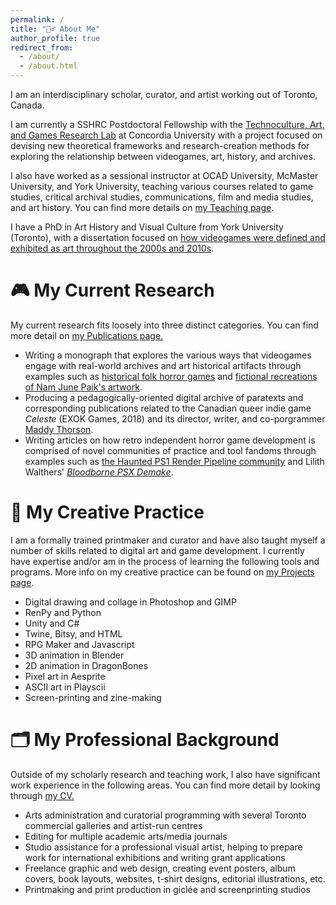 ```yaml
---
permalink: /
title: "👱‍♂️ About Me"
author_profile: true
redirect_from: 
  - /about/
  - /about.html
---
```


I am an interdisciplinary scholar, curator, and artist working out of Toronto, Canada. 

I am currently a SSHRC Postdoctoral Fellowship with the [Technoculture, Art, and Games Research Lab](https://tag.hexagram.ca/) at Concordia University with a project focused on devising new theoretical frameworks and research-creation methods for exploring the relationship between videogames, art, history, and archives. 

I also have worked as a sessional instructor at OCAD University, McMaster University, and York University, teaching various courses related to game studies, critical archival studies, communications, film and media studies, and art history. You can find more details on [my Teaching page](https://arbailey2297.github.io/teaching/).

I have a PhD in Art History and Visual Culture from York University (Toronto), with a dissertation focused on [how videogames were defined and exhibited as art throughout the 2000s and 2010s](https://yorkspace.library.yorku.ca/server/api/core/bitstreams/79982f61-383e-4dd8-b02f-02d349f093c3/content). 

🎮 My Current Research
======
My current research fits loosely into three distinct categories. You can find more detail on [my Publications page.](https://arbailey2297.github.io/publications/)
* Writing a monograph that explores the various ways that videogames engage with real-world archives and art historical artifacts through examples such as [historical folk horror games](https://arbailey2297.github.io/publication/devious-archive) and [fictional recreations of Nam June Paik's artwork](https://arbailey2297.github.io/publication/half-light-histories).
* Producing a pedagogically-oriented digital archive of paratexts and corresponding publications related to the Canadian queer indie game <i>Celeste</i> (EXOK Games, 2018) and its director, writer, and co-porgrammer [Maddy Thorson](https://en.wikipedia.org/wiki/Maddy_Thorson).
* Writing articles on how retro independent horror game development is comprised of novel communities of practice and tool fandoms through examples such as [the Haunted PS1 Render Pipeline community](https://arbailey2297.github.io/publication/ghastly-graphics) and Lilith Walthers' [<i>Bloodborne PSX Demake</i>](https://arbailey2297.github.io/publication/bloodborne-psx).


🎨 My Creative Practice
======
I am a formally trained printmaker and curator and have also taught myself a number of skills related to digital art and game development. I currently have expertise and/or am in the process of learning the following tools and programs. More info on my creative practice can be found on [my Projects page](https://arbailey2297.github.io/projects/).
* Digital drawing and collage in Photoshop and GIMP
* RenPy and Python
* Unity and C#
* Twine, Bitsy, and HTML
* RPG Maker and Javascript
* 3D animation in Blender
* 2D animation in DragonBones
* Pixel art in Aesprite
* ASCII art in Playscii
* Screen-printing and zine-making

🗂️ My Professional Background
======
Outside of my scholarly research and teaching work, I also have significant work experience in the following areas. You can find more detail by looking through [my CV.](https://arbailey2297.github.io/files/CV_March%202025.pdf)
* Arts administration and curatorial programming with several Toronto commercial galleries and artist-run centres
* Editing for multiple academic arts/media journals
* Studio assistance for a professional visual artist, helping to prepare work for international exhibitions and writing grant applications
* Freelance graphic and web design, creating event posters, album covers, book layouts, websites, t-shirt designs, editorial illustrations, etc.
* Printmaking and print production in giclée and screenprinting studios


